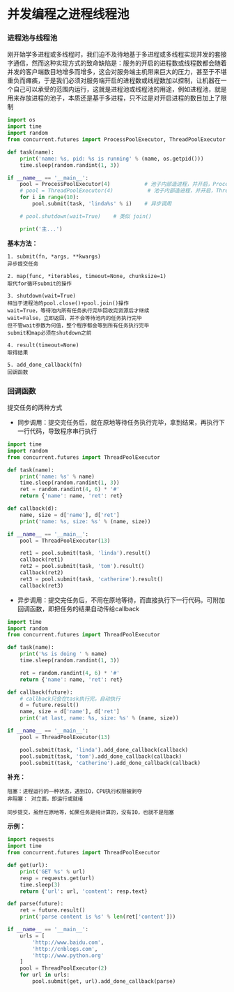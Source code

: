 # 并发编程之进程线程池

### 进程池与线程池

刚开始学多进程或多线程时，我们迫不及待地基于多进程或多线程实现并发的套接字通信，然而这种实现方式的致命缺陷是：服务的开启的进程数或线程数都会随着并发的客户端数目地增多而增多，这会对服务端主机带来巨大的压力，甚至于不堪重负而瘫痪，于是我们必须对服务端开启的进程数或线程数加以控制，让机器在一个自己可以承受的范围内运行，这就是进程池或线程池的用途，例如进程池，就是用来存放进程的池子，本质还是基于多进程，只不过是对开启进程的数目加上了限制

```python
import os
import time
import random
from concurrent.futures import ProcessPoolExecutor, ThreadPoolExecutor

def task(name):
    print('name: %s, pid: %s is running' % (name, os.getpid()))
    time.sleep(random.randint(1, 3))

if __name__ == '__main__':
    pool = ProcessPoolExecutor(4)           # 池子内部造进程，并开启，Process() and start
    # pool = ThreadPoolExecutor(4)           # 池子内部造进程，并开启，Thread() and start
    for i in range(10):
        pool.submit(task, 'linda%s' % i)    # 异步调用

    # pool.shutdown(wait=True)    # 类似 join()

    print('主...')
```

**基本方法：**

```text
1. submit(fn, *args, **kwargs)
异步提交任务

2. map(func, *iterables, timeout=None, chunksize=1) 
取代for循环submit的操作

3. shutdown(wait=True) 
相当于进程池的pool.close()+pool.join()操作
wait=True，等待池内所有任务执行完毕回收完资源后才继续
wait=False，立即返回，并不会等待池内的任务执行完毕
但不管wait参数为何值，整个程序都会等到所有任务执行完毕
submit和map必须在shutdown之前

4. result(timeout=None)
取得结果

5. add_done_callback(fn)
回调函数
```

### 回调函数

提交任务的两种方式

* 同步调用：提交完任务后，就在原地等待任务执行完毕，拿到结果，再执行下一行代码，导致程序串行执行

```python
import time
import random
from concurrent.futures import ThreadPoolExecutor

def task(name):
    print('name: %s' % name)
    time.sleep(random.randint(1, 3))
    ret = random.randint(4, 6) * '#'
    return {'name': name, 'ret': ret}

def callback(d):
    name, size = d['name'], d['ret']
    print('name: %s, size: %s' % (name, size))

if __name__ == '__main__':
    pool = ThreadPoolExecutor(13)

    ret1 = pool.submit(task, 'linda').result()
    callback(ret1)
    ret2 = pool.submit(task, 'tom').result()
    callback(ret2)
    ret3 = pool.submit(task, 'catherine').result()
    callback(ret3)
```

* 异步调用：提交完任务后，不用在原地等待，而直接执行下一行代码。可附加回调函数，即把任务的结果自动传给callback

```python
import time
import random
from concurrent.futures import ThreadPoolExecutor

def task(name):
    print('%s is doing ' % name)
    time.sleep(random.randint(1, 3))

    ret = random.randint(4, 6) * '#'
    return {'name': name, 'ret': ret}

def callback(future):
    # callback只会在task执行完，自动执行
    d = future.result()
    name, size = d['name'], d['ret']
    print('at last, name: %s, size: %s' % (name, size))

if __name__ == '__main__':
    pool = ThreadPoolExecutor(13)

    pool.submit(task, 'linda').add_done_callback(callback)
    pool.submit(task, 'tom').add_done_callback(callback)
    pool.submit(task, 'catherine').add_done_callback(callback)
```

**补充：**

```text
阻塞：进程运行的一种状态，遇到IO，CPU执行权限被剥夺
非阻塞： 对立面，即运行或就绪

同步提交，虽然在原地等，如果任务是纯计算的，没有IO，也就不是阻塞
```

**示例：**

```python
import requests
import time
from concurrent.futures import ThreadPoolExecutor

def get(url):
    print('GET %s' % url)
    resp = requests.get(url)
    time.sleep(3)
    return {'url': url, 'content': resp.text}

def parse(future):
    ret = future.result()
    print('parse content is %s' % len(ret['content']))

if __name__ == '__main__':
    urls = [
        'http://www.baidu.com',
        'http://cnblogs.com',
        'http://www.python.org'
    ]
    pool = ThreadPoolExecutor(2)
    for url in urls:
        pool.submit(get, url).add_done_callback(parse)
```

